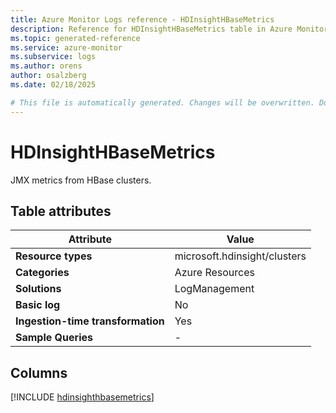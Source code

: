 ```yaml
---
title: Azure Monitor Logs reference - HDInsightHBaseMetrics
description: Reference for HDInsightHBaseMetrics table in Azure Monitor Logs.
ms.topic: generated-reference
ms.service: azure-monitor
ms.subservice: logs
ms.author: orens
author: osalzberg
ms.date: 02/18/2025

# This file is automatically generated. Changes will be overwritten. Do not change this file directly.
---
```


# HDInsightHBaseMetrics

JMX metrics from HBase clusters.


## Table attributes

|Attribute|Value|
|---|---|
|**Resource types**|microsoft.hdinsight/clusters|
|**Categories**|Azure Resources|
|**Solutions**| LogManagement|
|**Basic log**|No|
|**Ingestion-time transformation**|Yes|
|**Sample Queries**|-|



## Columns
  
[!INCLUDE [hdinsighthbasemetrics](~/reusable-content/ce-skilling/azure/includes/azure-monitor/reference/tables/hdinsighthbasemetrics-include.md)]
